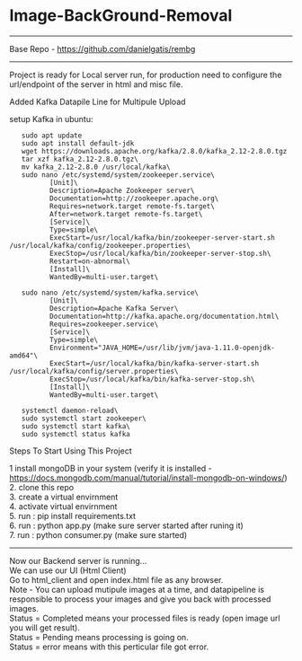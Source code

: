 # Image-BackGround-Removal

________________________________
Base Repo - https://github.com/danielgatis/rembg
________________________________


Project is ready for Local server run, for production need to configure the url/endpoint of the server in html and misc file.


Added Kafka Datapile Line for Multipule Upload

setup Kafka in ubuntu:

       sudo apt update
       sudo apt install default-jdk
       wget https://downloads.apache.org/kafka/2.8.0/kafka_2.12-2.8.0.tgz
       tar xzf kafka_2.12-2.8.0.tgz\
       mv kafka_2.12-2.8.0 /usr/local/kafka\
       sudo nano /etc/systemd/system/zookeeper.service\
              [Unit]\
              Description=Apache Zookeeper server\
              Documentation=http://zookeeper.apache.org\
              Requires=network.target remote-fs.target\
              After=network.target remote-fs.target\
              [Service]\
              Type=simple\
              ExecStart=/usr/local/kafka/bin/zookeeper-server-start.sh /usr/local/kafka/config/zookeeper.properties\
              ExecStop=/usr/local/kafka/bin/zookeeper-server-stop.sh\
              Restart=on-abnormal\
              [Install]\
              WantedBy=multi-user.target\

       sudo nano /etc/systemd/system/kafka.service\
              [Unit]\
              Description=Apache Kafka Server\
              Documentation=http://kafka.apache.org/documentation.html\
              Requires=zookeeper.service\
              [Service]\
              Type=simple\
              Environment="JAVA_HOME=/usr/lib/jvm/java-1.11.0-openjdk-amd64"\
              ExecStart=/usr/local/kafka/bin/kafka-server-start.sh /usr/local/kafka/config/server.properties\
              ExecStop=/usr/local/kafka/bin/kafka-server-stop.sh\
              [Install]\
              WantedBy=multi-user.target\

       systemctl daemon-reload\
       sudo systemctl start zookeeper\
       sudo systemctl start kafka\
       sudo systemctl status kafka


Steps To Start Using This Project 

1  install mongoDB in your system (verify it is installed - https://docs.mongodb.com/manual/tutorial/install-mongodb-on-windows/) \
2. clone this repo  \
3. create a virtual envirnment  \
4. activate virtual envirnment  \
5. run : pip install requirements.txt  \
6. run : python app.py (make sure server started after runing it)  \
7. run : python consumer.py (make sure started)  

_____________________  

Now our Backend server is running...  \
We can use our UI (Html Client)  \
Go to html_client and open index.html file as any browser.  \
Note - You can upload mutipule images at a time, and datapipeline is responsible to process your images and give you back with processed images.\
       Status = Completed means your processed files is ready (open image url you will get result).  \
       Status = Pending means processing is going on.  \
       Status = error means with this perticular file got error.  

